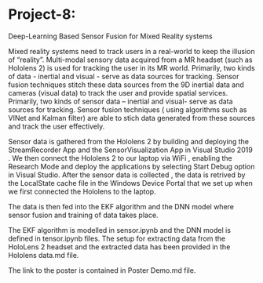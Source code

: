 # Project-8:
Deep-Learning Based Sensor Fusion for Mixed Reality systems

Mixed reality systems need to track users in a real-world to keep the illusion of “reality”. Multi-modal sensory data acquired from a MR headset (such as Hololens 2) is used for tracking the user in its MR world. Primarily, two kinds of data - inertial and visual - serve as data sources for tracking. Sensor fusion techniques stitch these data sources from the 9D inertial data and cameras (visual data) to track the user and provide spatial services. Primarily, two kinds of sensor data – inertial and visual- serve as data sources for tracking. Sensor fusion techniques ( using algorithms such as VINet and Kalman filter) are able to stich data generated from these sources and track the user effectively.

Sensor data is gathered from the Hololens 2 by building and deploying the StreamRecorder App and the SensorVisualization App in Visual Studio 2019 .
We then connect the Hololens 2 to our laptop via WiFi , enabling the Research Mode and deploy the applications by selecting Start Debug option in Visual Studio. 
After the sensor data is collected , the data is retrived by the LocalState cache file in the Windows Device Portal that we set up when we first connected the Hololens to the laptop.

The data is then fed into the EKF algorithm and the DNN model where sensor fusion and training of data takes place.

The EKF algorithm is modelled in sensor.ipynb and the DNN model is defined in tensor.ipynb files. The setup for extracting data from the HoloLens 2 headset and the extracted data has been provided in the Hololens data.md file.

The link to the poster is contained in Poster Demo.md file.

